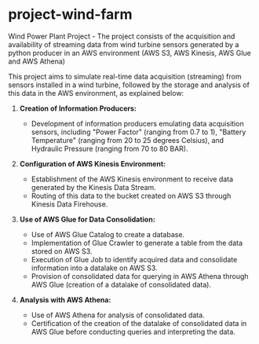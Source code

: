 # project-wind-farm
Wind Power Plant Project - The project consists of the acquisition and availability of streaming data from wind turbine sensors generated by a python producer in an AWS environment (AWS S3, AWS Kinesis, AWS Glue and AWS Athena)

This project aims to simulate real-time data acquisition (streaming) from sensors installed in a wind turbine, followed by the storage and analysis of this data in the AWS environment, as explained below:

1. **Creation of Information Producers:**
   - Development of information producers emulating data acquisition sensors, including "Power Factor" (ranging from 0.7 to 1), "Battery Temperature" (ranging from 20 to 25 degrees Celsius), and Hydraulic Pressure (ranging from 70 to 80 BAR).

2. **Configuration of AWS Kinesis Environment:**
   - Establishment of the AWS Kinesis environment to receive data generated by the Kinesis Data Stream.
   - Routing of this data to the bucket created on AWS S3 through Kinesis Data Firehouse.

3. **Use of AWS Glue for Data Consolidation:**
   - Use of AWS Glue Catalog to create a database.
   - Implementation of Glue Crawler to generate a table from the data stored on AWS S3.
   - Execution of Glue Job to identify acquired data and consolidate information into a datalake on AWS S3.
   - Provision of consolidated data for querying in AWS Athena through AWS Glue (creation of a datalake of consolidated data).

4. **Analysis with AWS Athena:**
   - Use of AWS Athena for analysis of consolidated data.
   - Certification of the creation of the datalake of consolidated data in AWS Glue before conducting queries and interpreting the data.
